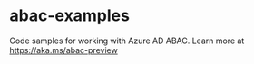# abac-examples
Code samples for working with Azure AD ABAC. Learn more at https://aka.ms/abac-preview
